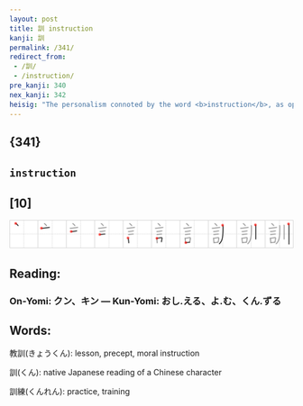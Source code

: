 ```yaml
---
layout: post
title: 訓 instruction
kanji: 訓
permalink: /341/
redirect_from:
 - /訓/
 - /instruction/
pre_kanji: 340
nex_kanji: 342
heisig: "The personalism connoted by the word <b>instruction</b>, as opposed to &quot;teaching&quot; or &quot;discipline,&quot; suits the picture here of <i>words</i> guiding one's progress like the gentle flowing of a <i>stream</i>. Even the etymology of the word <b>instruction</b> suggests the sense of &quot;pouring into&quot;."
---
```


## {341}

## `instruction`

## [10]

<div class="stroke"><img src="../images/E8A893.png" /></div>

## Reading:

### On-Yomi: クン、キン &mdash; Kun-Yomi: おし.える、よ.む、くん.ずる

## Words:

教訓(きょうくん): lesson, precept, moral instruction

訓(くん): native Japanese reading of a Chinese character

訓練(くんれん): practice, training
